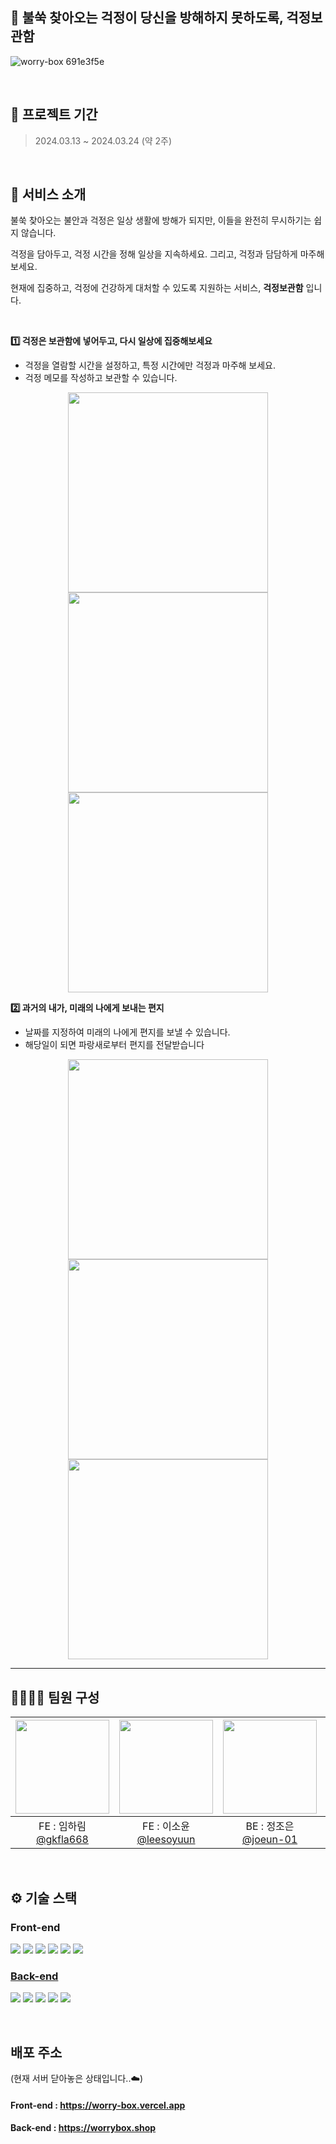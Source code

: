 ## 📨 불쑥 찾아오는 걱정이 당신을 방해하지 못하도록, 걱정보관함 
![worry-box 691e3f5e](https://github.com/goormthon-Univ/2024_BEOTKKOTTHON_TEAM_8_FE/assets/81246338/65c4ab6d-91aa-4bcc-835d-56db367bbf8e)

<br >

## 📅 프로젝트 기간
>  2024.03.13 ~ 2024.03.24 (약 2주)

<br >

## 💼 서비스 소개
불쑥 찾아오는 불안과 걱정은 일상 생활에 방해가 되지만, 이들을 완전히 무시하기는 쉽지 않습니다.

걱정을 담아두고, 걱정 시간을 정해 일상을 지속하세요.
그리고, 걱정과 담담하게 마주해보세요.

현재에 집중하고, 걱정에 건강하게 대처할 수 있도록 지원하는 서비스, **걱정보관함** 입니다.

<br >


 **1️⃣ 걱정은 보관함에 넣어두고, 다시 일상에 집중해보세요**
- 걱정을 열람할 시간을 설정하고, 특정 시간에만 걱정과 마주해 보세요.
- 걱정 메모를 작성하고 보관할 수 있습니다.
<div style="text-align: center;">  
  <img src="https://github.com/user-attachments/assets/b269faaf-7bf9-4d41-a87f-eaebae60154d" width="320">
  <img src="https://github.com/user-attachments/assets/48fa7312-c70d-48ca-a5e8-f3ea0db67320" width="320">
  <img src="https://github.com/user-attachments/assets/f5ca3507-6a89-46e6-83f2-4e6623a41c9f" width="320" >
</div>

 **2️⃣ 과거의 내가, 미래의 나에게 보내는 편지**

- 날짜를 지정하여 미래의 나에게 편지를 보낼 수 있습니다.
- 해당일이 되면 파랑새로부터 편지를 전달받습니다

<div style="text-align: center;">  
  <img src="https://github.com/user-attachments/assets/b1433f5e-09f8-4558-974d-3f27ec5d725f" width="320">
  <img src="https://github.com/user-attachments/assets/a88f22d3-6366-4c8b-a47e-b54831e2a6c8" width="320">
  <img src="https://github.com/user-attachments/assets/e7d85fab-6f22-43eb-a7a1-6a5b6a12463b" width="320">
</div>


---

## 👨‍👩‍👧‍👦 팀원 구성
|<img src="https://avatars.githubusercontent.com/u/81246338?v=4" width="150" height="150"/>|<img src="https://avatars.githubusercontent.com/u/51051548?v=4" width="150" height="150"/>|<img src="https://avatars.githubusercontent.com/u/83575928?v=4" width="150" height="150"/>|<img src="https://avatars.githubusercontent.com/u/129029251?v=4" width="150" height="150"/>|
|:-:|:-:|:-:|:-:|
|FE : 임하림<br/>[@gkfla668](https://github.com/gkfla668)|FE : 이소윤<br/>[@leesoyuun](https://github.com/leesoyuun)|BE : 정조은<br/>[@joeun-01](https://github.com/joeun-01)|BE : 최인호<br/>[@inhooo00](https://github.com/inhooo00)|

<br >

## ⚙️ 기술 스택
### Front-end
<img src="https://img.shields.io/badge/Next.js-000000?style=for-the-badge&logo=Next.js&logoColor=white"> <img src="https://img.shields.io/badge/Typescript-3178C6?style=flat-square&logo=Typescript&logoColor=white"/> <img src="https://img.shields.io/badge/Recoil-3578E5?style=flat-square&logo=Recoil&logoColor=white"> <img src="https://img.shields.io/badge/styled components-DB7093?style=flat-square&logo=styled-components&logoColor=white"/>
<img src="https://img.shields.io/badge/Vercel-000000?style=flat-square&logo=Vercel&logoColor=white"/> <img src="https://img.shields.io/badge/Firebase-FFCA28?style=flat-square&logo=firebase&logoColor=black"/>

### [Back-end](https://github.com/goormthon-Univ/2024_BEOTKKOTTHON_TEAM_8_BE)
<img src="https://img.shields.io/badge/GoogleCloud-4285F4?style=flat-square&logo=GoogleCloud&logoColor=white"> <img src="https://img.shields.io/badge/Spring-6DB33F?style=flat-square&logo=Spring&logoColor=white"> <img src="https://img.shields.io/badge/Java-007396?style=flat-square&logo=Java&logoColor=white"> <img src="https://img.shields.io/badge/MySQL-4479A1?style=flat-square&logo=MySQL&logoColor=white"> <img src="https://img.shields.io/badge/Firebase-FFCA28?style=flat-square&logo=firebase&logoColor=black"/>

<br >

## 배포 주소
(현재 서버 닫아놓은 상태입니다..☁️)
#### Front-end : https://worry-box.vercel.app
#### Back-end : https://worrybox.shop 

